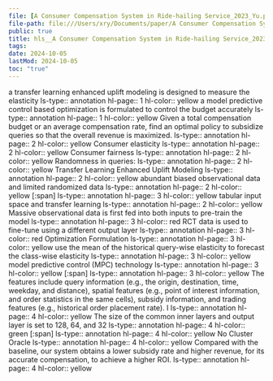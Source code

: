 ```yaml
---
file: [A Consumer Compensation System in Ride-hailing Service_2023_Yu.pdf](file:///Users/xry/Documents/syncthing/zotero-lib/A Consumer Compensation System in Ride-hailing Service_2023_Yu.pdf)
file-path: file:///Users/xry/Documents/paper/A Consumer Compensation System in Ride-hailing Service_2023_Yu.pdf
public: true
title: hls__A Consumer Compensation System in Ride-hailing Service_2023_Yu
tags:
date: 2024-10-05
lastMod: 2024-10-05
toc: "true"
---
```


a transfer learning enhanced uplift modeling is designed to measure the elasticity
ls-type:: annotation
hl-page:: 1
hl-color:: yellow
a model predictive control based optimization is formulated to control the budget accurately
ls-type:: annotation
hl-page:: 1
hl-color:: yellow
Given a total compensation budget or an average compensation rate, find an optimal policy to subsidize queries so that the overall revenue is maximized. 
ls-type:: annotation
hl-page:: 2
hl-color:: yellow
Consumer elasticity
ls-type:: annotation
hl-page:: 2
hl-color:: yellow
Consumer fairness
ls-type:: annotation
hl-page:: 2
hl-color:: yellow
Randomness in queries:
ls-type:: annotation
hl-page:: 2
hl-color:: yellow
Transfer Learning Enhanced Uplift Modeling
ls-type:: annotation
hl-page:: 2
hl-color:: yellow
abundant biased observational data and limited randomized data
ls-type:: annotation
hl-page:: 2
hl-color:: yellow
[:span]
ls-type:: annotation
hl-page:: 3
hl-color:: yellow
tabular input space and transfer learning
ls-type:: annotation
hl-page:: 2
hl-color:: yellow
Massive observational data is first fed into both inputs to pre-train the model
ls-type:: annotation
hl-page:: 3
hl-color:: red
RCT data is used to fine-tune using a different output layer
ls-type:: annotation
hl-page:: 3
hl-color:: red
Optimization Formulation
ls-type:: annotation
hl-page:: 3
hl-color:: yellow
use the mean of the historical query-wise elasticity to forecast the class-wise elasticity
ls-type:: annotation
hl-page:: 3
hl-color:: yellow
model predictive control (MPC) technology
ls-type:: annotation
hl-page:: 3
hl-color:: yellow
[:span]
ls-type:: annotation
hl-page:: 3
hl-color:: yellow
The features include query information (e.g., the origin, destination, time, weekday, and distance), spatial features (e.g., point of interest information, and order statistics in the same cells), subsidy information, and trading features (e.g., historical order placement rate). I
ls-type:: annotation
hl-page:: 4
hl-color:: yellow
The size of the common inner layers and output layer is set to 128, 64, and 32
ls-type:: annotation
hl-page:: 4
hl-color:: green
[:span]
ls-type:: annotation
hl-page:: 4
hl-color:: yellow
No Cluster Oracle
ls-type:: annotation
hl-page:: 4
hl-color:: yellow
Compared with the baseline, our system obtains a lower subsidy rate and higher revenue, for its accurate compensation, to achieve a higher ROI.
ls-type:: annotation
hl-page:: 4
hl-color:: yellow